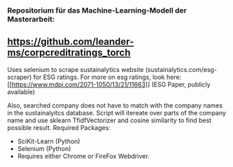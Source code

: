 ### Repositorium für das Machine-Learning-Modell der Masterarbeit:
## https://github.com/leander-ms/corpcreditratings_torch

Uses selenium to scrape sustainalytics website (sustainalytics.com/esg-scraper) for ESG ratings. For more on esg ratings, look here: [[https://www.mdpi.com/2071-1050/13/21/11663]] (ESG Paper, publicly available)

Also, searched company does not have to match with the company names in the sustainalyitcs database. Script will itereate over parts of the company name and use sklearn TfidfVectorizer and cosine similarity to find best possible result.
Required Packages:
- SciKit-Learn (Python)
- Selenium (Python)
- Requires either Chrome or FireFox Webdriver.
